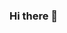 ### Hi there 👋

<!--
**yhomasti/yhomasti** is a ✨ _special_ ✨ repository because its `README.md` (this file) appears on your GitHub profile.

Here are some ideas to get you started:

- 🔭 I’m currently working on Computer Science and Media Arts
- 🌱 I’m currently learning Computer Science and Media Arts
- 👯 I’m looking to collaborate on Computer Science and Media Arts
- 🤔 I’m looking for help with Computer Science and Media Arts
- 💬 Ask me about Computer Science and Media Arts
- 📫 How to reach me: ...
- 😄 Pronouns: ...
- ⚡ Fun fact: ...
-->
